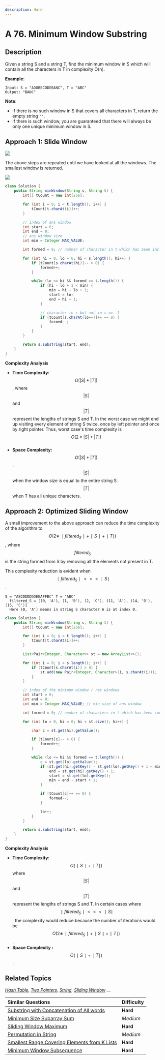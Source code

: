 ```yaml
---
description: Hard
---
```


# A 76. Minimum Window Substring

## Description

Given a string S and a string T, find the minimum window in S which will contain all the characters in T in complexity O\(n\).

**Example:**

```text
Input: S = "ADOBECODEBANC", T = "ABC"
Output: "BANC"
```

**Note:**

* If there is no such window in S that covers all characters in T, return the empty string `""`.
* If there is such window, you are guaranteed that there will always be only one unique minimum window in S.

## Approach 1: Slide Window

![](../../../.gitbook/assets/image%20%2811%29.png)

The above steps are repeated until we have looked at all the windows. The smallest window is returned.

![](../../../.gitbook/assets/image%20%2812%29.png)

```java
class Solution {
    public String minWindow(String s, String t) {
        int[] tCount = new int[256];

        for (int i = 0; i < t.length(); i++) {
            tCount[t.charAt(i)]++;
        }

        // index of ans window
        int start = 0;
        int end = 0;
        // ans window size
        int min = Integer.MAX_VALUE;

        int formed = 0; // number of character in t which has been included in the window

        for (int hi = 0, lo = 0; hi < s.length(); hi++) {
            if (tCount[s.charAt(hi)]-- > 0) {
                formed++;
            }

            while (lo <= hi && formed == t.length()) {
                if (hi - lo + 1 < min) {
                    min = hi - lo + 1;
                    start = lo;
                    end = hi + 1;
                }

                // character in s but not in s == -1
                if (tCount[s.charAt(lo++)]++ == 0) {
                    formed--;
                }
            }
        }

        return s.substring(start, end);
    }
}
```

**Complexity Analysis**

* **Time Complexity:** $$O(|S| + |T|)$$, where $$|S|$$ and $$|T|$$ represent the lengths of strings S and T. In the worst case we might end up visiting every element of string S twice, once by left pointer and once by right pointer. Thus, worst case's time complexity is $$O(2 * |S| + |T|)$$ .
* **Space Complexity:** $$O(|S| + |T|)$$. $$|S|$$ when the window size is equal to the entire string S. $$|T|$$ when T has all unique characters. 

## Approach 2: Optimized Sliding Window

A small improvement to the above approach can reduce the time complexity of the algorithm to $$O(2∗∣filtered_S∣+∣S∣+∣T∣)$$, where $$filtered_S$$ is the string formed from S by removing all the elements not present in T.

This complexity reduction is evident when $$∣filtered_S∣<<<∣S∣$$.

```text
S = "ABCDDDDDDEEAFFBC" T = "ABC"
  filtered_S = [(0, 'A'), (1, 'B'), (2, 'C'), (11, 'A'), (14, 'B'), (15, 'C')]
  Here (0, 'A') means in string S character A is at index 0.
```

```java
class Solution {
    public String minWindow(String s, String t) {
        int[] tCount = new int[256];

        for (int i = 0; i < t.length(); i++) {
            tCount[t.charAt(i)]++;
        }

        List<Pair<Integer, Character>> st = new ArrayList<>();

        for (int i = 0; i < s.length(); i++) {
            if (tCount[s.charAt(i)] > 0) {
                st.add(new Pair<Integer, Character>(i, s.charAt(i)));
            }
        }

        // index of the minimum window / res windows
        int start = 0;
        int end = 0;
        int min = Integer.MAX_VALUE; // min size of ans window

        int formed = 0; // number of characters in t which has been included

        for (int lo = 0, hi = 0; hi < st.size(); hi++) {

            char c = st.get(hi).getValue();

            if (tCount[c]-- > 0) {
                formed++;
            }

            while (lo <= hi && formed == t.length()) {
                c = st.get(lo).getValue();
                if (st.get(hi).getKey() - st.get(lo).getKey() + 1 < min) {
                    end = st.get(hi).getKey() + 1;
                    start = st.get(lo).getKey();
                    min = end - start + 1;
                }

                if (tCount[c]++ == 0) {
                    formed--;
                }

                lo++;
            }
        }

        return s.substring(start, end);
    }
}
```

**Complexity Analysis**

* **Time Complexity:** $$O(∣S∣+∣T∣)$$ where $$|S|$$ and $$|T|$$ represent the lengths of strings S and T. In certain cases where $$∣filtered_S∣ <<< ∣S∣$$, the complexity would reduce because the number of iterations would be $$O(2∗∣filtered_S∣+∣S∣+∣T∣)$$.
* **Space Complexity :** $$O(∣S∣+∣T∣)$$. 

## Related Topics

[_Hash Table_](https://leetcode.com/tag/hash-table/)_,_ [_Two Pointers_](https://leetcode.com/tag/two-pointers/)_,_ [_String_](https://leetcode.com/tag/string/)_,_ [_Sliding Window_](https://leetcode.com/tag/sliding-window/) __

| Similar Questions | Difficulty |
| :--- | :--- |
| [Substring with Concatenation of All words](a-30.-substring-with-concatenation-of-all-words.md) | **Hard** |
| [Minimum Size Subarray Sum](../201-300/b-209.-minimum-size-subarray-sum.md) | _Medium_ |
| [Sliding Window Maximum](../201-300/a-239.-sliding-window-maximum.md) | **Hard** |
| [Permutation in String](../501-600/b-567.-permutation-in-string.md) | _Medium_ |
| [Smallest Range Covering Elements from K Lists](../601-700/a-632.-smallest-range-covering-elements-from-k-lists.md) | **Hard** |
| [Minimum Window Subsequence](../701-800/a-727.-minimum-window-subsequence.md) | **Hard** |



  
  


